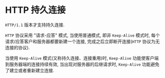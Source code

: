 # HTTP 持久连接

`HTTP/1.1` 版本才支持持久连接.

`HTTP` 协议采用 "请求-应答" 模式, 当使用普通模式, 即非 `Keep-Alive` 模式时, 每个请求/应答客户和服务器都要新建一个连接, 完成之后立即断开连接(`HTTP` 协议为无连接的协议).

当使用 `Keep-Alive` 模式(又称持久连接、连接重用)时, `Keep-Alive` 功能使客户端到服务器端的连接持续有效, 当出现对服务器的后继请求时, `Keep-Alive` 功能避免了建立或者重新建立连接.